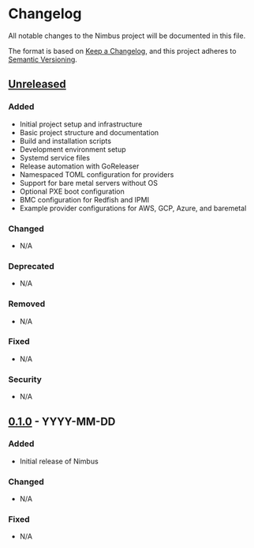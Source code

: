 # Changelog

All notable changes to the Nimbus project will be documented in this file.

The format is based on [Keep a Changelog](https://keepachangelog.com/en/1.0.0/),
and this project adheres to [Semantic Versioning](https://semver.org/spec/v2.0.0.html).

## [Unreleased]

### Added
- Initial project setup and infrastructure
- Basic project structure and documentation
- Build and installation scripts
- Development environment setup
- Systemd service files
- Release automation with GoReleaser
- Namespaced TOML configuration for providers
- Support for bare metal servers without OS
- Optional PXE boot configuration
- BMC configuration for Redfish and IPMI
- Example provider configurations for AWS, GCP, Azure, and baremetal

### Changed
- N/A

### Deprecated
- N/A

### Removed
- N/A

### Fixed
- N/A

### Security
- N/A

## [0.1.0] - YYYY-MM-DD

### Added
- Initial release of Nimbus

### Changed
- N/A

### Fixed
- N/A

[Unreleased]: https://github.com/nimbus-project/nimbus/compare/v0.1.0...HEAD
[0.1.0]: https://github.com/nimbus-project/nimbus/releases/tag/v0.1.0
